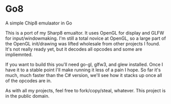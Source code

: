 Go8
===

A simple Chip8 emulaator in Go

This is a port of my Sharp8 emualtor.  It uses OpenGL for display and GLFW for input/windowmaking.  I'm still a total novice at OpenGL, so a large part of the OpenGL init/drawing was lifted wholesale from other projects I found.  It's not really ready yet, but it decodes all opcodes and some are impliemnted.

If you want to build this you'll need go-gl, glfw3, and glew installed.  Once I have it to a stable point I'll make running it less of a pain I hope.  So far it's much, much faster than the C# version, we'll see how it stacks up once all of the opcodes are in.

As with all my projects, feel free to fork/copy/steal, whatever.  This project is in the public domain.
